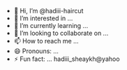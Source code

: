 - 👋 Hi, I’m @hadiii-haircut
- 👀 I’m interested in ...
- 🌱 I’m currently learning ...
- 💞️ I’m looking to collaborate on ...
- 📫 How to reach me ...
- 😄 Pronouns: ...
- ⚡ Fun fact: ...
hadiii_sheaykh@yahoo
<!---
hadiii-haircut/hadiii-haircut is a ✨ special ✨ repository because its `README.md` (this file) appears on your GitHub profile.
You can click the Preview link to take a look at your changes.
--->
